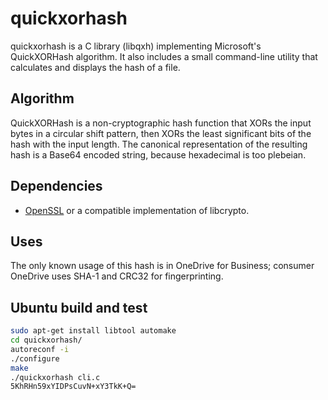 # quickxorhash

quickxorhash is a C library (libqxh) implementing Microsoft's
QuickXORHash algorithm. It also includes a small command-line utility
that calculates and displays the hash of a file.

## Algorithm

QuickXORHash is a non-cryptographic hash function that XORs the input
bytes in a circular shift pattern, then XORs the least significant
bits of the hash with the input length. The canonical representation
of the resulting hash is a Base64 encoded string, because hexadecimal
is too plebeian.

## Dependencies

* [OpenSSL](https://openssl.org/) or a compatible implementation of libcrypto.

## Uses

The only known usage of this hash is in OneDrive for Business; consumer
OneDrive uses SHA-1 and CRC32 for fingerprinting.

## Ubuntu build and test
```bash
sudo apt-get install libtool automake
cd quickxorhash/
autoreconf -i
./configure
make
./quickxorhash cli.c
5KhRHn59xYIDPsCuvN+xY3TkK+Q=
```
